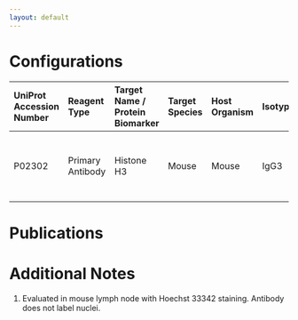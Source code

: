 ```yaml
---
layout: default
---
```


# Configurations

| UniProt Accession Number   | Reagent Type     | Target Name / Protein Biomarker   | Target Species   | Host Organism   | Isotype   | Clonality   | Vendor    |   Catalog Number | Conjugate   | RRID       | Availability   | Method                 | Tissue Preservation               | Target Tissue   | Tissue State   | Detergent         | Antigen Retrieval Conditions                                  | Dye Inactivation Conditions   | Recommend   | Agree               | Disagree   | Contributor         | Notes       |
|:---------------------------|:-----------------|:----------------------------------|:-----------------|:----------------|:----------|:------------|:----------|-----------------:|:------------|:-----------|:---------------|:-----------------------|:----------------------------------|:----------------|:---------------|:------------------|:--------------------------------------------------------------|:------------------------------|:------------|:--------------------|:-----------|:--------------------|:------------|
| P02302                     | Primary Antibody | Histone H3                        | Mouse            | Mouse           | IgG3      | 1B1-B2      | BioLegend |           819406 | AF594       | AB_2715803 | Stock          | Multiplexed 2D Imaging | 1:4 Cytofix/Cytoperm Fixed Frozen | Lymph Node      | NA             | 0.3% Triton-X-100 | pH 6 for 40 minutes at 95C (AR6 Akoya Biosciences AR600250ML) | NA                            | No          | [0000-0002-5187-810X](https://orcid.org/0000-0002-5187-810X) | NA         | [0000-0002-5187-810X](https://orcid.org/0000-0002-5187-810X) | [1](#notes) |

# Publications



# Additional Notes

<a name="notes"></a>
1. Evaluated in mouse lymph node with Hoechst 33342 staining. Antibody does not label nuclei.
